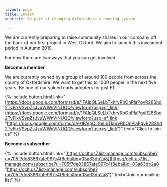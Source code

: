 ```yaml
---
layout: page
title: Invest
subtitle: Be part of changing Oxfordshire's housing system

---
```

We are currently preparing to raise community shares in our company off the back of our first project in West Oxford. We aim to launch this invesment period in Autumn 2019.

For now there are two ways that you can get involved:

**Become a member**

We are currently owned by a group of around 100 people from across the county of Oxfordshire. We want to get this to 1000 people in the next five years. Be one of our valued early adopters for just £1.

{% include button.html link="[https://docs.google.com/forms/d/e/1FAIpQLSeLbTkhrvRbOnPlaPgvR28Shd2TvFixVSvpZsJvuWWnVINUQQ/viewform?usp=sf_link](https://docs.google.com/forms/d/e/1FAIpQLSeLbTkhrvRbOnPlaPgvR28Shd2TvFixVSvpZsJvuWWnVINUQQ/viewform?usp=sf_link "https://docs.google.com/forms/d/e/1FAIpQLSeLbTkhrvRbOnPlaPgvR28Shd2TvFixVSvpZsJvuWWnVINUQQ/viewform?usp=sf_link")" text="Click to join us" %}

**Become a subscriber**

{% include button.html link="[https://oclt.us7.list-manage.com/subscribe?u=705f7de83867afe997c4f8eba&id=03a63db2a8](https://oclt.us7.list-manage.com/subscribe?u=705f7de83867afe997c4f8eba&id=03a63db2a8 "https://oclt.us7.list-manage.com/subscribe?u=705f7de83867afe997c4f8eba&id=03a63db2a8")" text="Join our mailing list" %}